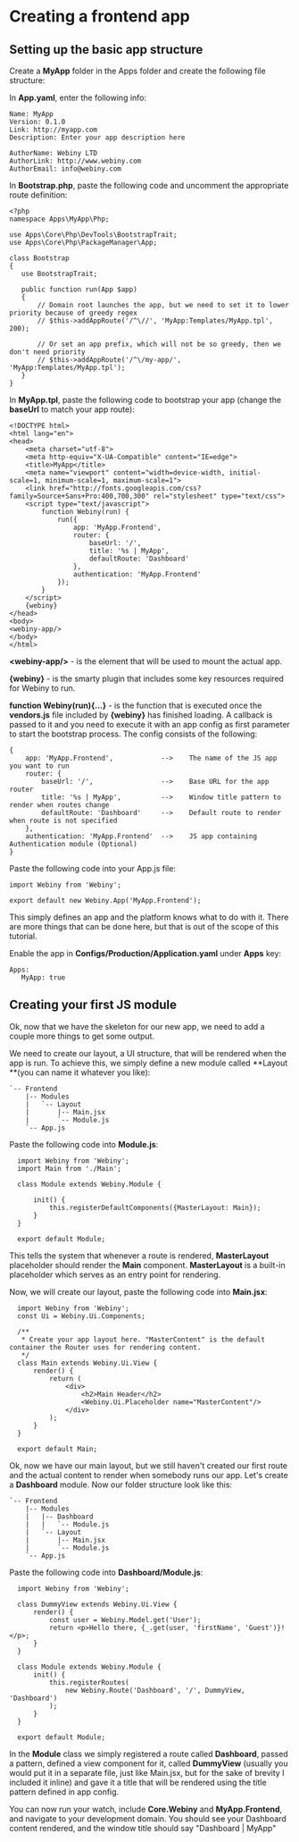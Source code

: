 # Creating a frontend app

## Setting up the basic app structure

Create a **MyApp** folder in the Apps folder and create the following file structure:

In **App.yaml**, enter the following info:

```
Name: MyApp
Version: 0.1.0
Link: http://myapp.com
Description: Enter your app description here

AuthorName: Webiny LTD
AuthorLink: http://www.webiny.com
AuthorEmail: info@webiny.com
```

In **Bootstrap.php**, paste the following code and uncomment the appropriate route definition:

```
<?php
namespace Apps\MyApp\Php;

use Apps\Core\Php\DevTools\BootstrapTrait;
use Apps\Core\Php\PackageManager\App;

class Bootstrap
{
   use BootstrapTrait;

   public function run(App $app)
   {
       // Domain root launches the app, but we need to set it to lower priority because of greedy regex
       // $this->addAppRoute('/^\//', 'MyApp:Templates/MyApp.tpl', 200);

       // Or set an app prefix, which will not be so greedy, then we don't need priority
       // $this->addAppRoute('/^\/my-app/', 'MyApp:Templates/MyApp.tpl');
   }
}
```

In **MyApp.tpl**, paste the following code to bootstrap your app \(change the **baseUrl** to match your app route\):

```
<!DOCTYPE html>
<html lang="en">
<head>
    <meta charset="utf-8">
    <meta http-equiv="X-UA-Compatible" content="IE=edge">
    <title>MyApp</title>
    <meta name="viewport" content="width=device-width, initial-scale=1, minimum-scale=1, maximum-scale=1">
    <link href="http://fonts.googleapis.com/css?family=Source+Sans+Pro:400,700,300" rel="stylesheet" type="text/css">
    <script type="text/javascript">
        function Webiny(run) {
            run({
                app: 'MyApp.Frontend',
                router: {
                    baseUrl: '/',
                    title: '%s | MyApp',
                    defaultRoute: 'Dashboard'
                },
                authentication: 'MyApp.Frontend'
            });
        }
    </script>
    {webiny}
</head>
<body>
<webiny-app/>
</body>
</html>
```

**&lt;webiny-app\/&gt;** - is the element that will be used to mount the actual app.

**{webiny}** - is the smarty plugin that includes some key resources required for Webiny to run.

**function Webiny\(run\){...}** - is the function that is executed once the **vendors.js** file included by **{webiny}** has finished loading. A callback is passed to it and you need to execute it with an app config as first parameter to start the bootstrap process. The config consists of the following:

```
{
    app: 'MyApp.Frontend',            -->    The name of the JS app you want to run
    router: {
        baseUrl: '/',                 -->    Base URL for the app router
        title: '%s | MyApp',          -->    Window title pattern to render when routes change
        defaultRoute: 'Dashboard'     -->    Default route to render when route is not specified
    },
    authentication: 'MyApp.Frontend'  -->    JS app containing Authentication module (Optional)
}
```

Paste the following code into your App.js file:

```
import Webiny from 'Webiny';

export default new Webiny.App('MyApp.Frontend');
```

This simply defines an app and the platform knows what to do with it. There are more things that can be done here, but that is out of the scope of this tutorial.

Enable the app in **Configs\/Production\/Application.yaml** under **Apps** key:

```
Apps:
   MyApp: true
```

## Creating your first JS module

Ok, now that we have the skeleton for our new app, we need to add a couple more things to get some output.

We need to create our layout, a UI structure, that will be rendered when the app is run. To achieve this, we simply define a new module called **Layout **\(you can name it whatever you like\):
```
`-- Frontend
    |-- Modules
    |   `-- Layout
    |       |-- Main.jsx
    |       `-- Module.js
    `-- App.js
```

Paste the following code into **Module.js**:

```
  import Webiny from 'Webiny';
  import Main from './Main';

  class Module extends Webiny.Module {

      init() {
          this.registerDefaultComponents({MasterLayout: Main});
      }
  }

  export default Module;
```

This tells the system that whenever a route is rendered, **MasterLayout** placeholder should render the **Main** component. **MasterLayout** is a built-in placeholder which serves as an entry point for rendering.

Now, we will create our layout, paste the following code into **Main.jsx**:

```
  import Webiny from 'Webiny';
  const Ui = Webiny.Ui.Components;

  /**
   * Create your app layout here. "MasterContent" is the default container the Router uses for rendering content.
   */
  class Main extends Webiny.Ui.View {
      render() {
          return (
              <div>
                  <h2>Main Header</h2>
                  <Webiny.Ui.Placeholder name="MasterContent"/>
              </div>
          );
      }
  }

  export default Main;
```

Ok, now we have our main layout, but we still haven't created our first route and the actual content to render when somebody runs our app. Let's create a **Dashboard** module. Now our folder structure look like this:

    `-- Frontend
        |-- Modules
        |   |-- Dashboard
        |   |   `-- Module.js
        |   `-- Layout
        |       |-- Main.jsx
        |       `-- Module.js
        `-- App.js

Paste the following code into **Dashboard\/Module.js**:

```
  import Webiny from 'Webiny';

  class DummyView extends Webiny.Ui.View {
      render() {
          const user = Webiny.Model.get('User');
          return <p>Hello there, {_.get(user, 'firstName', 'Guest')}!</p>;
      }
  }

  class Module extends Webiny.Module {
      init() {
          this.registerRoutes(
              new Webiny.Route('Dashboard', '/', DummyView, 'Dashboard')
          );
      }
  }

  export default Module;
```

In the **Module** class we simply registered a route called **Dashboard**, passed a pattern, defined a view component for it, called **DummyView** \(usually you would put it in a separate file, just like Main.jsx, but for the sake of brevity I included it inline\) and gave it a title that will be rendered using the title pattern defined in app config.

You can now run your watch, include **Core.Webiny** and **MyApp.Frontend**, and navigate to your development domain. You should see your Dashboard content rendered, and the window title should say "Dashboard \| MyApp"

